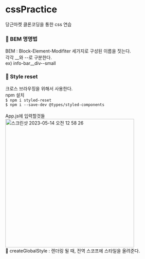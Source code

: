 # cssPractice
당근마켓 클론코딩을 통한 css 연습

### 👀 BEM 명명법
BEM : Block-Element-Modifiter 세가지로 구성된 이름을 짓는다.
<br>
각각 __와 --로 구분한다.
<br>
ex) info-bar__div--small

### 👀 Style reset
크로스 브라우징을 위해서 사용한다.
<br>
npm 설치
<br>
`
$ npm i styled-reset
`
<br>
`
$ npm i --save-dev @types/styled-components
`
<br>
<br>
App.js에 입력할것들
<br>
<img width="400" alt="스크린샷 2023-05-14 오전 12 58 26" src="https://github.com/whtnqls124578/cssPractice/assets/100771469/619abecb-7c0f-49d7-87ac-16101f10fcd0">
<br>
🐣 createGlobalStyle : 렌더링 될 때, 전역 스코프에 스타일을 올려준다.
